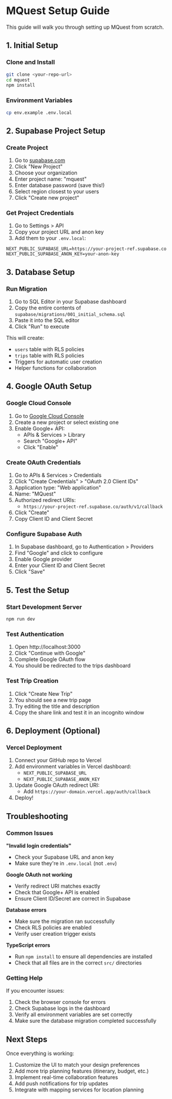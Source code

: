 # MQuest Setup Guide

This guide will walk you through setting up MQuest from scratch.

## 1. Initial Setup

### Clone and Install
```bash
git clone <your-repo-url>
cd mquest
npm install
```

### Environment Variables
```bash
cp env.example .env.local
```

## 2. Supabase Project Setup

### Create Project
1. Go to [supabase.com](https://supabase.com)
2. Click "New Project"
3. Choose your organization
4. Enter project name: "mquest"
5. Enter database password (save this!)
6. Select region closest to your users
7. Click "Create new project"

### Get Project Credentials
1. Go to Settings > API
2. Copy your project URL and anon key
3. Add them to your `.env.local`:
```env
NEXT_PUBLIC_SUPABASE_URL=https://your-project-ref.supabase.co
NEXT_PUBLIC_SUPABASE_ANON_KEY=your-anon-key
```

## 3. Database Setup

### Run Migration
1. Go to SQL Editor in your Supabase dashboard
2. Copy the entire contents of `supabase/migrations/001_initial_schema.sql`
3. Paste it into the SQL editor
4. Click "Run" to execute

This will create:
- `users` table with RLS policies
- `trips` table with RLS policies
- Triggers for automatic user creation
- Helper functions for collaboration

## 4. Google OAuth Setup

### Google Cloud Console
1. Go to [Google Cloud Console](https://console.cloud.google.com/)
2. Create a new project or select existing one
3. Enable Google+ API:
   - APIs & Services > Library
   - Search "Google+ API"
   - Click "Enable"

### Create OAuth Credentials
1. Go to APIs & Services > Credentials
2. Click "Create Credentials" > "OAuth 2.0 Client IDs"
3. Application type: "Web application"
4. Name: "MQuest"
5. Authorized redirect URIs:
   - `https://your-project-ref.supabase.co/auth/v1/callback`
6. Click "Create"
7. Copy Client ID and Client Secret

### Configure Supabase Auth
1. In Supabase dashboard, go to Authentication > Providers
2. Find "Google" and click to configure
3. Enable Google provider
4. Enter your Client ID and Client Secret
5. Click "Save"

## 5. Test the Setup

### Start Development Server
```bash
npm run dev
```

### Test Authentication
1. Open http://localhost:3000
2. Click "Continue with Google"
3. Complete Google OAuth flow
4. You should be redirected to the trips dashboard

### Test Trip Creation
1. Click "Create New Trip"
2. You should see a new trip page
3. Try editing the title and description
4. Copy the share link and test it in an incognito window

## 6. Deployment (Optional)

### Vercel Deployment
1. Connect your GitHub repo to Vercel
2. Add environment variables in Vercel dashboard:
   - `NEXT_PUBLIC_SUPABASE_URL`
   - `NEXT_PUBLIC_SUPABASE_ANON_KEY`
3. Update Google OAuth redirect URI:
   - Add `https://your-domain.vercel.app/auth/callback`
4. Deploy!

## Troubleshooting

### Common Issues

**"Invalid login credentials"**
- Check your Supabase URL and anon key
- Make sure they're in `.env.local` (not `.env`)

**Google OAuth not working**
- Verify redirect URI matches exactly
- Check that Google+ API is enabled
- Ensure Client ID/Secret are correct in Supabase

**Database errors**
- Make sure the migration ran successfully
- Check RLS policies are enabled
- Verify user creation trigger exists

**TypeScript errors**
- Run `npm install` to ensure all dependencies are installed
- Check that all files are in the correct `src/` directories

### Getting Help

If you encounter issues:
1. Check the browser console for errors
2. Check Supabase logs in the dashboard
3. Verify all environment variables are set correctly
4. Make sure the database migration completed successfully

## Next Steps

Once everything is working:
1. Customize the UI to match your design preferences
2. Add more trip planning features (itinerary, budget, etc.)
3. Implement real-time collaboration features
4. Add push notifications for trip updates
5. Integrate with mapping services for location planning

